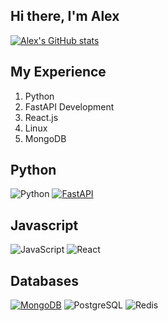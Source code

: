 ## Hi there, I'm Alex

[![Alex's GitHub stats](https://github-readme-stats.vercel.app/api?username=alexjslessor)](https://github.com/alexjslessor/github-readme-stats)

## My Experience
  1. Python
  2. FastAPI Development
  3. React.js
  4. Linux
  5. MongoDB

## Python
![Python](https://img.shields.io/badge/-Python-black?style=flat-square&logo=Python)
[![FastAPI](https://img.shields.io/badge/FastAPI-005571?logo=fastapi&logoColor=white&style=flat-square)](https://fastapi.tiangolo.com)

## Javascript
![JavaScript](https://img.shields.io/badge/-JavaScript-00599C?style=flat-square&logo=JavaScript)
![React](https://img.shields.io/badge/-React-informational?tyle=flat-square&logo=React)

## Databases
[![MongoDB](https://img.shields.io/badge/MongoDB-4EA94B?logo=mongodb&logoColor=white&style=flat-square)](https://www.mongodb.com/)
![PostgreSQL](https://img.shields.io/badge/-PostgreSQL-brightgreen?tyle=flat-square&logo=PostgreSQL)
![Redis](https://img.shields.io/badge/-Redis-9cf?tyle=flat-square&logo=Redis)

<!--
https://chatgpt.com/share/6845d0d3-7f9c-800b-9c72-2bbb0d8f18e1

![Java](https://img.shields.io/badge/-Java-C14438?style=flat-square&logo=Java)
![C++](https://img.shields.io/badge/-C%2B%2B-yellow?style=flat-square&logo=C++)
![Haskell](https://img.shields.io/badge/-Haskell-blueviolet?style=flat-square&logo=Haskell)
![JavaScript](https://img.shields.io/badge/-JavaScript-00599C?style=flat-square&logo=JavaScript)

## Frequently Used Technical Stack
![Django](https://img.shields.io/badge/-Django-green?tyle=flat-square&logo=Django)
![Spring](https://img.shields.io/badge/-Spring-yellow?tyle=flat-square&logo=Spring)
![jQuery](https://img.shields.io/badge/-jQuery-blue?tyle=flat-square&logo=jQuery)
![Redic](https://img.shields.io/badge/-Redis-9cf?tyle=flat-square&logo=Redis)
![Scikit-learn](https://img.shields.io/badge/scikit--learn-scikit--learn-important?tyle=flat-square&logo=scikit-learn)
![NumPy](https://img.shields.io/badge/Numpy-Numpy-success?tyle=flat-square&logo=Numpy)
![Pandas](https://img.shields.io/badge/Pandas-Pandas-informational?tyle=flat-square&logo=Pandas)

Here are some ideas to get you started:
- 🔭 I’m currently working on ...
- 🌱 I’m currently learning ...
- 👯 I’m looking to collaborate on ...
- 🤔 I’m looking for help with ...
- 💬 Ask me about ...
- 📫 How to reach me: ...
- 😄 Pronouns: ...
- ⚡ Fun fact: ...
-->

